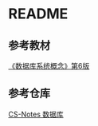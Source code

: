 # README

## 参考教材

[《数据库系统概念》第6版](https://book.douban.com/subject/10548379/)

## 参考仓库

[CS-Notes 数据库](https://cyc2018.github.io/CS-Notes/#/notes/%E6%95%B0%E6%8D%AE%E5%BA%93%E7%B3%BB%E7%BB%9F%E5%8E%9F%E7%90%86)


